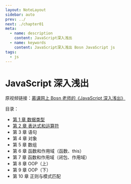 ```yaml
---
layout: NoteLayout
sidebar: auto
prev: ../
next: ./chapter01
meta:
  - name: description
    content: JavaScript深入浅出
  - name: keywords
    content: JavaScript深入浅出 Bosn JavaScript js
tags:
  - js
---
```


# JavaScript 深入浅出

原视频链接：[慕课网上 Bosn 老师的《JavaScript 深入浅出》](https://www.imooc.com/learn/277)

目录：

- [第 1 章 数据类型](chapter01/)
- [第 2 章 表达式和运算符](chapter02/)
- 第 3 章 语句
- 第 4 章 对象
- 第 5 章 数组
- 第 6 章 函数和作用域（函数、this）
- 第 7 章 函数和作用域（闭包、作用域）
- 第 8 章 OOP（上）
- 第 9 章 OOP（下）
- 第 10 章 正则与模式匹配
